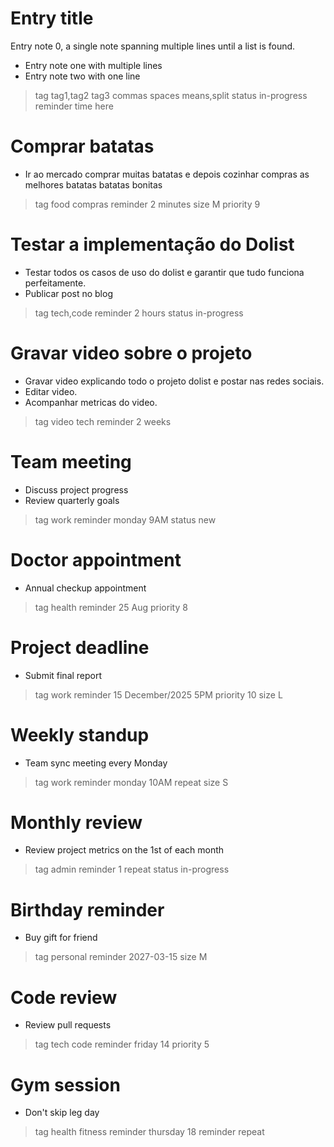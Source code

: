 # Entry title

Entry note 0, a single note spanning multiple
lines until a list is found.

- Entry note one
  with multiple lines
- Entry note two with one line

> tag tag1,tag2 tag3 commas spaces means,split
> status in-progress
> reminder time here

# Comprar batatas 

- Ir ao mercado comprar muitas batatas e depois cozinhar
  compras as melhores batatas
  batatas bonitas

> tag food compras
> reminder 2 minutes
> size M
> priority 9

# Testar a implementação do Dolist

- Testar todos os casos de uso do dolist e garantir 
  que tudo funciona perfeitamente.
- Publicar post no blog

> tag tech,code 
> reminder 2 hours
> status in-progress


# Gravar video sobre o projeto

- Gravar video explicando todo o projeto dolist
  e postar nas redes sociais.
- Editar video.
- Acompanhar metricas do video.

> tag video tech
> reminder 2 weeks

# Team meeting

- Discuss project progress
- Review quarterly goals

> tag work
> reminder monday 9AM
> status new

# Doctor appointment

- Annual checkup appointment

> tag health
> reminder 25 Aug
> priority 8

# Project deadline

- Submit final report

> tag work
> reminder 15 December/2025 5PM
> priority 10
> size L

# Weekly standup

- Team sync meeting every Monday

> tag work
> reminder monday 10AM repeat
> size S

# Monthly review

- Review project metrics on the 1st of each month

> tag admin
> reminder 1 repeat
> status in-progress

# Birthday reminder

- Buy gift for friend

> tag personal
> reminder 2027-03-15
> size M

# Code review

- Review pull requests

> tag tech code
> reminder friday 14
> priority 5

# Gym session

- Don't skip leg day

> tag health fitness
> reminder thursday 18
> reminder repeat

